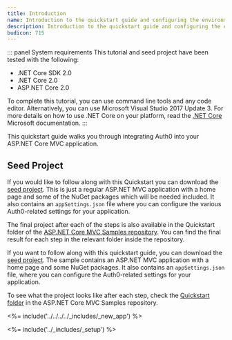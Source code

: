 ```yaml
---
title: Introduction
name: Introduction to the quickstart guide and configuring the environment
description: Introduction to the quickstart guide and configuring the environment.
budicon: 715
---
```


::: panel System requirements
This tutorial and seed project have been tested with the following:
* .NET Core SDK 2.0
* .NET Core 2.0
* ASP.NET Core 2.0

To complete this tutorial, you can use command line tools and any code editor. Alternatively, you can use Microsoft Visual Studio 2017 Update 3. For more details on how to use .NET Core on your platform, read the [.NET Core](https://www.microsoft.com/net/core) Microsoft documentation.
:::

This quickstart guide walks you through integrating Auth0 into your ASP.NET Core MVC application.

## Seed Project

If you would like to follow along with this Quickstart you can download the [seed project](https://github.com/auth0-samples/auth0-aspnetcore-mvc-samples/tree/master/Quickstart/00-Starter-Seed). This is just a regular ASP.NET MVC application with a home page and some of the NuGet packages which will be needed included. It also contains an `appSettings.json` file where you can configure the various Auth0-related settings for your application.

The final project after each of the steps is also available in the Quickstart folder of the [ASP.NET Core MVC Samples repository](https://github.com/auth0-samples/auth0-aspnetcore-mvc-samples/tree/master/Quickstart). You can find the final result for each step in the relevant folder inside the repository.

If you want to follow along with this quickstart guide, you can download the [seed project](https://github.com/auth0-samples/auth0-aspnetcore-mvc-samples/tree/master/Quickstart/00-Starter-Seed). The sample contains an ASP.NET MVC application with a home page and some NuGet packages. It also contains an `appSettings.json` file, where you can configure the Auth0-related settings for your application.

To see what the project looks like after each step, check the [Quickstart folder](https://github.com/auth0-samples/auth0-aspnetcore-mvc-samples/tree/master/Quickstart) in the ASP.NET Core MVC Samples repository.

<%= include('../../../../_includes/_new_app') %>

<%= include('../_includes/_setup') %>